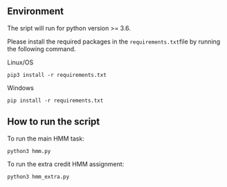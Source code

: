 ## Environment

The sript will run for python version >= 3.6.

Please install the required packages in the `requirements.txt`file by running the following command.

Linux/OS
```
pip3 install -r requirements.txt
```

Windows
```
pip install -r requirements.txt
```

## How to run the script

To run the main HMM task:

```
python3 hmm.py
```

To run the extra credit HMM assignment:


```
python3 hmm_extra.py
```
